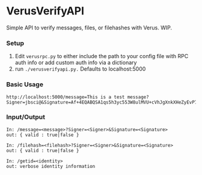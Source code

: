 # VerusVerifyAPI

Simple API to verify messages, files, or filehashes with Verus. WIP.

### Setup

1. Edit ```verusrpc.py``` to either include the path to your config file with RPC auth info or add custom auth info via a dictionary
2. run ```./verusverifyapi.py.``` Defaults to localhost:5000

### Basic Usage

```
http://localhost:5000/message=This is a test message?Signer=jbsci@&Signature=Af+4EQABQSA1qs5h3yc553W8ulMVU+cVhJgXnkXHeZyEvP7oX9Iiizq3LIY1kWCyrWromhRv7CO1mdViKffFd6jGku0SiCSM
```

### Input/Output

```
In: /message=<message>?Signer=<Signer>&Signature=<Signature>
out: { valid : true|false }

In: /filehash=<filehash>?Signer=<Signer>&Signature=<Signature>
out: { valid : true|false }

In: /getid=<identity>
out: verbose identity information
```
